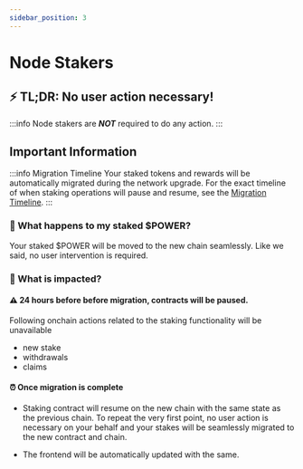 ```yaml
---
sidebar_position: 3
---
```


# Node Stakers

## ⚡️ TL;DR: No user action necessary! 

:::info
Node stakers are ***NOT*** required to do any action. 
:::
## Important Information

:::info Migration Timeline
Your staked tokens and rewards will be automatically migrated during the network upgrade. For the exact timeline of when staking operations will pause and resume, see the [Migration Timeline](/chain-migration/migration-timeline.md).
:::

### 🤨 What happens to my staked $POWER?

Your staked $POWER will be moved to the new chain seamlessly. Like we said, no user intervention is required.

### 🚦 What is impacted?

#### ⚠️ 24 hours before before migration, contracts will be paused. 

Following onchain actions related to the staking functionality will be unavailable

* new stake
* withdrawals
* claims 


#### ⏰ Once migration is complete 

* Staking contract will resume on the new chain with the same state as the previous chain. To repeat the very first point, no user action is necessary on your behalf and your stakes will be seamlessly migrated to the new contract and chain.

* The frontend will be automatically updated with the same.
